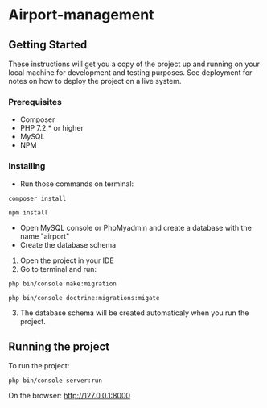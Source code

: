# Airport-management
## Getting Started
These instructions will get you a copy of the project up and running on your local machine for development and testing purposes. See deployment for notes on how to deploy the project on a live system.

### Prerequisites
* Composer
* PHP 7.2.* or higher
* MySQL
* NPM
### Installing
* Run those commands on terminal:
```
composer install
```
```
npm install
```
* Open MySQL console or PhpMyadmin and create a database with the name "airport"
* Create the database schema
1. Open the project in your IDE
2. Go to terminal and run:
```
php bin/console make:migration
```
```
php bin/console doctrine:migrations:migate
```
3. The database schema will be created automaticaly when you run the project.
## Running the project
To run the project: 
```
php bin/console server:run
```
On the browser: http://127.0.0.1:8000

